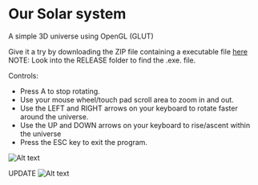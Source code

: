 # Our Solar system
A simple 3D universe using OpenGL (GLUT) 

Give it a try by downloading the ZIP file containing a executable file [here](https://github.com/andrewservania/OurSolarSystem/blob/master/Screenshots/OurSolarSystem.zip?raw=true)
NOTE: Look into the RELEASE folder to find the .exe. file.

Controls:
+ Press A to stop rotating.
+ Use your mouse wheel/touch pad scroll area to zoom in and out.
+ Use the LEFT and RIGHT arrows on your keyboard to rotate faster around the universe.
+ Use the UP and DOWN arrows on your keyboard to rise/ascent within the universe
+ Press the ESC key to exit the program.

![Alt text](https://cloud.githubusercontent.com/assets/3042333/7442892/c533ba78-f124-11e4-9245-8e6d13114cf3.png "A couple of planets")

UPDATE
![Alt text](https://cloud.githubusercontent.com/assets/3042333/7666376/64bdc728-fbe3-11e4-9a7f-f2fb0b582b6d.png)
